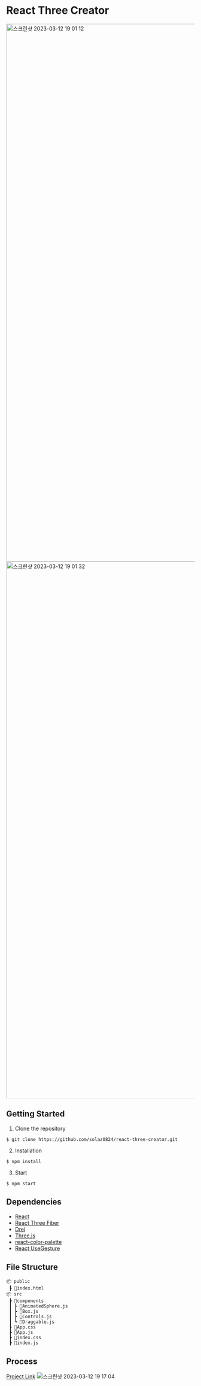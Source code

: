 # React Three Creator

<img width="1436" alt="스크린샷 2023-03-12 19 01 12" src="https://user-images.githubusercontent.com/50446830/224563621-b5cf952f-e017-40bd-944d-642b4c0050ff.png">
<img width="1433" alt="스크린샷 2023-03-12 19 01 32" src="https://user-images.githubusercontent.com/50446830/224563687-5a34bd6a-4b3e-4abe-80d3-3080505b81b4.png">

## Getting Started

1. Clone the repository
```
$ git clone https://github.com/solaz0824/react-three-creator.git
```
2. Installation
```
$ npm install
```
3. Start
```
$ npm start
```
## Dependencies

- [React](https://reactjs.org/)
- [React Three Fiber](https://docs.pmnd.rs/react-three-fiber/getting-started/introduction)
- [Drei](https://github.com/pmndrs/drei)
- [Three.js](https://threejs.org/)
- [react-color-palette](https://www.npmjs.com/package/react-color-palette)
- [React UseGesture](https://www.npmjs.com/package/react-use-gesture)


## File Structure

```
📦 public
 ┣ 📜index.html
📦 src
 ┣ 📂components
 ┃ ┣ 📜AnimatedSphere.js
 ┃ ┣ 📜Box.js
 ┃ ┣ 📜Controls.js
 ┃ ┗ 📜Draggable.js
 ┣ 📜App.css
 ┣ 📜App.js
 ┣ 📜index.css
 ┣ 📜index.js
 ```

## Process 

[Project Link](https://github.com/users/solaz0824/projects/1/views/1)
![스크린샷 2023-03-12 19 17 04](https://user-images.githubusercontent.com/50446830/224564306-352b3edb-4462-4518-afe2-fe29d0fc60d5.png)

